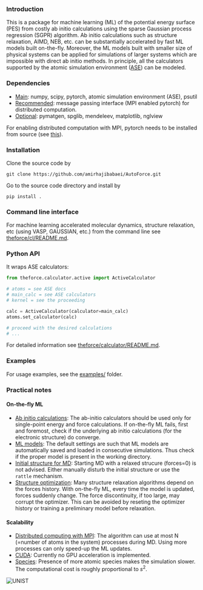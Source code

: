 <!-- #region -->
### Introduction
This is a package for machine learning (ML) of the potential energy surface (PES)
from costly ab initio calculations using the sparse Gaussian process regression
(SGPR) algorithm.
Ab initio calculations such as structure relaxation, AIMD, NEB, etc. can be
substantially accelerated by fast ML models built on-the-fly.
Moreover, the ML models built with smaller size of physical systems can be applied
for simulations of larger systems which are impossible with direct ab initio methods.
In principle, all the calculators supported by the atomic simulation environment
([ASE](https://wiki.fysik.dtu.dk/ase/)) can be modeled.

### Dependencies
* <ins>Main</ins>: numpy, scipy, pytorch, atomic simulation environment (ASE), psutil
* <ins>Recommended</ins>: message passing interface (MPI enabled pytorch) for distributed computation.
* <ins>Optional</ins>: pymatgen, spglib, mendeleev, matplotlib, nglview

For enabling distributed computation with MPI,
pytorch needs to be installed from source
(see [this](https://github.com/pytorch/pytorch)).

### Installation
Clone the source code by
```shell
git clone https://github.com/amirhajibabaei/AutoForce.git
```
Go to the source code directory and install by
```shell
pip install .
```

### Command line interface
For machine learning accelerated molecular dynamics,
structure relaxation, etc (using VASP, GAUSSIAN, etc.) from the command line see
[theforce/cl/README.md](https://github.com/amirhajibabaei/AutoForce/tree/master/theforce/cl).

### Python API
It wraps ASE calculators:
```python
from theforce.calculator.active import ActiveCalculator

# atoms = see ASE docs
# main_calc = see ASE calculators
# kernel = see the proceeding

calc = ActiveCalculator(calculator=main_calc)
atoms.set_calculator(calc)

# proceed with the desired calculations
# ...
```
For detailed information see 
[theforce/calculator/README.md](https://github.com/amirhajibabaei/AutoForce/tree/master/theforce/calculator).


### Examples
For usage examples, see the [examples/](https://github.com/amirhajibabaei/AutoForce/tree/master/examples) folder.

### Practical notes

#### On-the-fly ML
* <ins>Ab initio calculations</ins>:
The ab-initio calculators should be used only for single-point energy and force calculations.
If on-the-fly ML fails, first and foremost, check if the underlying ab initio
calculations (for the electronic structure) do converge.
* <ins>ML models</ins>:
The default settings are such that ML models are automatically saved and loaded
in consecutive simulations. Thus check if the proper model is present in the working
directory.
* <ins>Initial structure for MD</ins>:
Starting MD with a relaxed strucure (forces=0) is not advised.
Either manually disturb the initial structure or use the `rattle`
mechanism.
* <ins>Structure optimization</ins>:
Many structure relaxation algorithms depend on the forces history.
With on-the-fly ML, every time the model is updated, forces suddenly change.
The force discontinuity, if too large, may corrupt the optimizer.
This can be avoided by reseting the optimizer history or training
a preliminary model before relaxation.

#### Scalability
* <ins>Distributed computing with MPI</ins>:
The algorithm can use at most N (=number of atoms in the system) processes
during MD. Using more processes can only speed-up the ML updates.
* <ins>CUDA</ins>:
Currently no GPU acceleration is implemented.
* <ins>Species</ins>:
Presence of more atomic species makes the simulation slower.
The computational cost is roughly proportional to $s^2$.




![UNIST](https://github.com/amirhajibabaei/AutoForce/tree/master/docs/sources/UNIST.jpg)
<!-- #endregion -->
